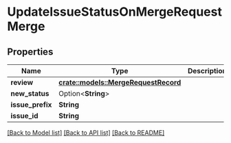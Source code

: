 # UpdateIssueStatusOnMergeRequestMerge

## Properties

Name | Type | Description | Notes
------------ | ------------- | ------------- | -------------
**review** | [**crate::models::MergeRequestRecord**](MergeRequestRecord.md) |  | 
**new_status** | Option<**String**> |  | [optional]
**issue_prefix** | **String** |  | 
**issue_id** | **String** |  | 

[[Back to Model list]](../README.md#documentation-for-models) [[Back to API list]](../README.md#documentation-for-api-endpoints) [[Back to README]](../README.md)


